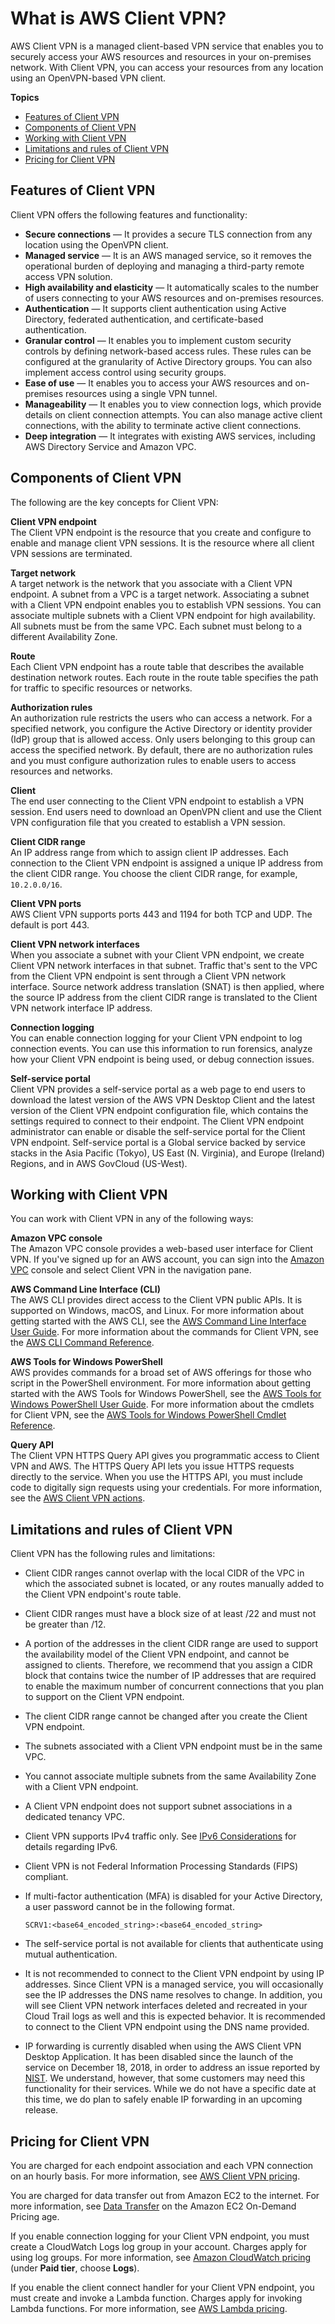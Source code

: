 # What is AWS Client VPN?<a name="what-is"></a>

AWS Client VPN is a managed client\-based VPN service that enables you to securely access your AWS resources and resources in your on\-premises network\. With Client VPN, you can access your resources from any location using an OpenVPN\-based VPN client\.



**Topics**
+ [Features of Client VPN](#what-is-features)
+ [Components of Client VPN](#what-is-components)
+ [Working with Client VPN](#what-is-access)
+ [Limitations and rules of Client VPN](#what-is-limitations)
+ [Pricing for Client VPN](#what-is-pricing)

## Features of Client VPN<a name="what-is-features"></a>

Client VPN offers the following features and functionality:
+ **Secure connections** — It provides a secure TLS connection from any location using the OpenVPN client\.
+ **Managed service** — It is an AWS managed service, so it removes the operational burden of deploying and managing a third\-party remote access VPN solution\.
+ **High availability and elasticity** — It automatically scales to the number of users connecting to your AWS resources and on\-premises resources\.
+ **Authentication** — It supports client authentication using Active Directory, federated authentication, and certificate\-based authentication\.
+ **Granular control** — It enables you to implement custom security controls by defining network\-based access rules\. These rules can be configured at the granularity of Active Directory groups\. You can also implement access control using security groups\.
+ **Ease of use** — It enables you to access your AWS resources and on\-premises resources using a single VPN tunnel\.
+ **Manageability** — It enables you to view connection logs, which provide details on client connection attempts\. You can also manage active client connections, with the ability to terminate active client connections\.
+ **Deep integration** — It integrates with existing AWS services, including AWS Directory Service and Amazon VPC\.

## Components of Client VPN<a name="what-is-components"></a>

The following are the key concepts for Client VPN:

**Client VPN endpoint**  
The Client VPN endpoint is the resource that you create and configure to enable and manage client VPN sessions\. It is the resource where all client VPN sessions are terminated\.

**Target network**  
A target network is the network that you associate with a Client VPN endpoint\. A subnet from a VPC is a target network\. Associating a subnet with a Client VPN endpoint enables you to establish VPN sessions\. You can associate multiple subnets with a Client VPN endpoint for high availability\. All subnets must be from the same VPC\. Each subnet must belong to a different Availability Zone\.

**Route**  
Each Client VPN endpoint has a route table that describes the available destination network routes\. Each route in the route table specifies the path for traffic to specific resources or networks\.

**Authorization rules**  
An authorization rule restricts the users who can access a network\. For a specified network, you configure the Active Directory or identity provider \(IdP\) group that is allowed access\. Only users belonging to this group can access the specified network\. By default, there are no authorization rules and you must configure authorization rules to enable users to access resources and networks\. 

**Client**  
The end user connecting to the Client VPN endpoint to establish a VPN session\. End users need to download an OpenVPN client and use the Client VPN configuration file that you created to establish a VPN session\.

**Client CIDR range**  
An IP address range from which to assign client IP addresses\. Each connection to the Client VPN endpoint is assigned a unique IP address from the client CIDR range\. You choose the client CIDR range, for example, `10.2.0.0/16`\.

**Client VPN ports**  
AWS Client VPN supports ports 443 and 1194 for both TCP and UDP\. The default is port 443\.

**Client VPN network interfaces**  
When you associate a subnet with your Client VPN endpoint, we create Client VPN network interfaces in that subnet\. Traffic that's sent to the VPC from the Client VPN endpoint is sent through a Client VPN network interface\. Source network address translation \(SNAT\) is then applied, where the source IP address from the client CIDR range is translated to the Client VPN network interface IP address\.

**Connection logging**  
You can enable connection logging for your Client VPN endpoint to log connection events\. You can use this information to run forensics, analyze how your Client VPN endpoint is being used, or debug connection issues\.

**Self\-service portal**  
Client VPN provides a self\-service portal as a web page to end users to download the latest version of the AWS VPN Desktop Client and the latest version of the Client VPN endpoint configuration file, which contains the settings required to connect to their endpoint\. The Client VPN endpoint administrator can enable or disable the self\-service portal for the Client VPN endpoint\. Self\-service portal is a Global service backed by service stacks in the Asia Pacific \(Tokyo\), US East \(N\. Virginia\), and Europe \(Ireland\) Regions, and in AWS GovCloud \(US\-West\)\.

## Working with Client VPN<a name="what-is-access"></a>

You can work with Client VPN in any of the following ways:

**Amazon VPC console**  
The Amazon VPC console provides a web\-based user interface for Client VPN\. If you've signed up for an AWS account, you can sign into the [Amazon VPC](https://console.aws.amazon.com/vpc/) console and select Client VPN in the navigation pane\.

**AWS Command Line Interface \(CLI\)**  
The AWS CLI provides direct access to the Client VPN public APIs\. It is supported on Windows, macOS, and Linux\. For more information about getting started with the AWS CLI, see the [AWS Command Line Interface User Guide](https://docs.aws.amazon.com/cli/latest/userguide/)\. For more information about the commands for Client VPN, see the [AWS CLI Command Reference](https://docs.aws.amazon.com/cli/latest/reference/)\.

**AWS Tools for Windows PowerShell**  
AWS provides commands for a broad set of AWS offerings for those who script in the PowerShell environment\. For more information about getting started with the AWS Tools for Windows PowerShell, see the [AWS Tools for Windows PowerShell User Guide](https://docs.aws.amazon.com/powershell/latest/userguide/)\. For more information about the cmdlets for Client VPN, see the [AWS Tools for Windows PowerShell Cmdlet Reference](https://docs.aws.amazon.com/powershell/latest/reference/)\.

**Query API**  
The Client VPN HTTPS Query API gives you programmatic access to Client VPN and AWS\. The HTTPS Query API lets you issue HTTPS requests directly to the service\. When you use the HTTPS API, you must include code to digitally sign requests using your credentials\. For more information, see the [AWS Client VPN actions](https://docs.aws.amazon.com/AWSEC2/latest/APIReference/OperationList-query-cvpn.html)\.

## Limitations and rules of Client VPN<a name="what-is-limitations"></a>

Client VPN has the following rules and limitations:
+ Client CIDR ranges cannot overlap with the local CIDR of the VPC in which the associated subnet is located, or any routes manually added to the Client VPN endpoint's route table\.
+ Client CIDR ranges must have a block size of at least /22 and must not be greater than /12\.
+ A portion of the addresses in the client CIDR range are used to support the availability model of the Client VPN endpoint, and cannot be assigned to clients\. Therefore, we recommend that you assign a CIDR block that contains twice the number of IP addresses that are required to enable the maximum number of concurrent connections that you plan to support on the Client VPN endpoint\.
+ The client CIDR range cannot be changed after you create the Client VPN endpoint\.
+ The subnets associated with a Client VPN endpoint must be in the same VPC\.
+ You cannot associate multiple subnets from the same Availability Zone with a Client VPN endpoint\. 
+ A Client VPN endpoint does not support subnet associations in a dedicated tenancy VPC\.
+ Client VPN supports IPv4 traffic only\. See [IPv6 Considerations](ipv6-considerations.md) for details regarding IPv6\.
+ Client VPN is not Federal Information Processing Standards \(FIPS\) compliant\.
+ If multi\-factor authentication \(MFA\) is disabled for your Active Directory, a user password cannot be in the following format\.

  ```
  SCRV1:<base64_encoded_string>:<base64_encoded_string>
  ```
+ The self\-service portal is not available for clients that authenticate using mutual authentication\.
+ It is not recommended to connect to the Client VPN endpoint by using IP addresses\. Since Client VPN is a managed service, you will occasionally see the IP addresses the DNS name resolves to change\. In addition, you will see Client VPN network interfaces deleted and recreated in your Cloud Trail logs as well and this is expected behavior\. It is recommended to connect to the Client VPN endpoint using the DNS name provided\. 
+ IP forwarding is currently disabled when using the AWS Client VPN Desktop Application\. It has been disabled since the launch of the service on December 18, 2018, in order to address an issue reported by [NIST](https://nvd.nist.gov/vuln/detail/CVE-2020-15590)\. We understand, however, that some customers may need this functionality for their services\. While we do not have a specific date at this time, we do plan to safely enable IP forwarding in an upcoming release\.

## Pricing for Client VPN<a name="what-is-pricing"></a>

You are charged for each endpoint association and each VPN connection on an hourly basis\. For more information, see [AWS Client VPN pricing](http://aws.amazon.com/vpn/pricing/#AWS_Client_VPN_pricing)\.

You are charged for data transfer out from Amazon EC2 to the internet\. For more information, see [Data Transfer](http://aws.amazon.com/ec2/pricing/on-demand/#Data_Transfer) on the Amazon EC2 On\-Demand Pricing age\.

If you enable connection logging for your Client VPN endpoint, you must create a CloudWatch Logs log group in your account\. Charges apply for using log groups\. For more information, see [Amazon CloudWatch pricing](https://aws.amazon.com/cloudwatch/pricing/) \(under **Paid tier**, choose **Logs**\)\.

If you enable the client connect handler for your Client VPN endpoint, you must create and invoke a Lambda function\. Charges apply for invoking Lambda functions\. For more information, see [AWS Lambda pricing](https://aws.amazon.com/lambda/pricing/)\.